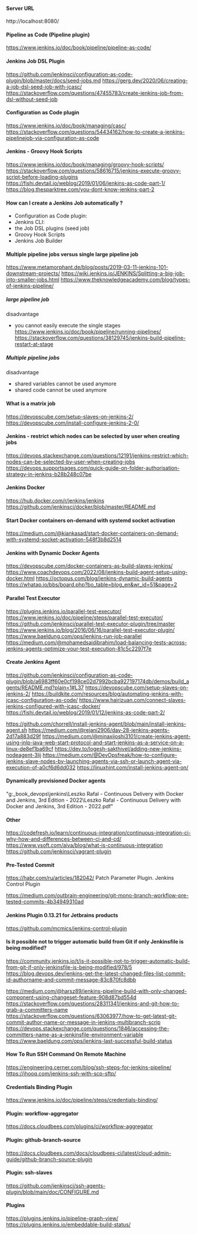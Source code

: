 #### Server URL
http://localhost:8080/

#### Pipeline as Code (Pipeline plugin)
https://www.jenkins.io/doc/book/pipeline/pipeline-as-code/

#### Jenkins Job DSL Plugin
https://github.com/jenkinsci/configuration-as-code-plugin/blob/master/docs/seed-jobs.md
https://gerg.dev/2020/06/creating-a-job-dsl-seed-job-with-jcasc/
https://stackoverflow.com/questions/47455783/create-jenkins-job-from-dsl-without-seed-job

#### Configuration as Code plugin
https://www.jenkins.io/doc/book/managing/casc/
https://stackoverflow.com/questions/54434162/how-to-create-a-jenkins-pipelinejob-via-configuration-as-code

#### Jenkins - Groovy Hook Scripts
https://www.jenkins.io/doc/book/managing/groovy-hook-scripts/
https://stackoverflow.com/questions/58616715/jenkins-execute-groovy-script-before-loading-plugins
https://fishi.devtail.io/weblog/2019/01/06/jenkins-as-code-part-1/
https://blog.thesparktree.com/you-dont-know-jenkins-part-2

#### How can I create a Jenkins Job automatically ?

* Configuration as Code plugin:
* Jenkins CLI: 
* the Job DSL plugins (seed job)
* Groovy Hook Scripts
* Jenkins Job Builder

#### Multiple pipeline jobs versus single large pipeline job
https://www.metamorphant.de/blog/posts/2019-03-11-jenkins-101-downstream-projects/
https://wiki.jenkins.io/JENKINS/Splitting-a-big-job-into-smaller-jobs.html
https://www.theknowledgeacademy.com/blog/types-of-jenkins-pipeline/

##### large pipeline job
disadvantage
* you cannot easily execute the single stages
  https://www.jenkins.io/doc/book/pipeline/running-pipelines/
  https://stackoverflow.com/questions/38129745/jenkins-build-pipeline-restart-at-stage

##### Multiple pipeline jobs
disadvantage
* shared variables cannot be used anymore 
* shared code cannot be used anymore

#### What is a matrix job

https://devopscube.com/setup-slaves-on-jenkins-2/
https://devopscube.com/install-configure-jenkins-2-0/

#### Jenkins - restrict which nodes can be selected by user when creating jobs
https://devops.stackexchange.com/questions/12191/jenkins-restrict-which-nodes-can-be-selected-by-user-when-creating-jobs
https://devops.supportsages.com/quick-guide-on-folder-authorisation-strategy-in-jenkins-b28b248c07be

#### Jenkins Docker
https://hub.docker.com/r/jenkins/jenkins
https://github.com/jenkinsci/docker/blob/master/README.md

#### Start Docker containers on-demand with systemd socket activation
https://medium.com/@kiankasad/start-docker-containers-on-demand-with-systemd-socket-activation-548f3b8d2514

#### Jenkins with Dynamic Docker Agents
https://devopscube.com/docker-containers-as-build-slaves-jenkins/
https://www.coachdevops.com/2022/08/jenkins-build-agent-setup-using-docker.html
https://octopus.com/blog/jenkins-dynamic-build-agents
https://whatap.io/bbs/board.php?bo_table=blog_en&wr_id=51&page=2

#### Parallel Test Executor
https://plugins.jenkins.io/parallel-test-executor/
https://www.jenkins.io/doc/pipeline/steps/parallel-test-executor/
https://github.com/jenkinsci/parallel-test-executor-plugin/tree/master
https://www.jenkins.io/blog/2016/06/16/parallel-test-executor-plugin/
https://www.baeldung.com/ops/jenkins-run-job-parallel
https://medium.com/@mohamedsaidibrahim/load-balancing-tests-across-jenkins-agents-optimize-your-test-execution-81c5c2297f7e

#### Create Jenkins Agent
https://github.com/jenkinsci/configuration-as-code-plugin/blob/a6983ff60e0cf198ce02d7992bcba927197174db/demos/build_agents/README.md?plain=1#L37
https://devopscube.com/setup-slaves-on-jenkins-2/
https://buildkite.com/resources/blog/automating-jenkins-with-jcasc-configuration-as-code/
https://www.hairizuan.com/connect-slaves-jenkins-configured-with-jcasc-docker/
https://fishi.devtail.io/weblog/2019/01/12/jenkins-as-code-part-2/

https://github.com/chorrell/install-jenkins-agent/blob/main/install-jenkins-agent.sh
https://medium.com/@rejani2906/day-28-jenkins-agents-2d17a883d29f
https://medium.com/@minaxijoshi3101/create-jenkins-agent-using-jnlp-java-web-start-protocol-and-start-jenkins-as-a-service-on-a-linux-de8ef1ba69cf
https://dev.to/logesh-sakthivel/adding-new-jenkins-nodeagent-3lij
https://medium.com/@DevOpsfreak/how-to-configure-jenkins-slave-nodes-by-launching-agents-via-ssh-or-launch-agent-via-execution-of-a0cf6d6dd032
https://linuxhint.com/install-jenkins-agent-on/

#### Dynamically provisioned Docker agents
"g:\_book\_devops\jenkins\Leszko Rafal - Continuous Delivery with Docker and Jenkins, 3rd Edition - 2022\Leszko Rafal - Continuous Delivery with Docker and Jenkins, 3rd Edition - 2022.pdf"

#### Other
https://codefresh.io/learn/continuous-integration/continuous-integration-ci-why-how-and-differences-between-ci-and-cd/
https://www.ysoft.com/aiva/blog/what-is-continuous-integration
https://github.com/jenkinsci/vagrant-plugin

#### Pre-Tested Commit 
https://habr.com/ru/articles/182042/
Patch Parameter Plugin.
Jenkins Control Plugin

https://medium.com/outbrain-engineering/git-mono-branch-workflow-pre-tested-commits-4b34949310ad

#### Jenkins Plugin 0.13.21 for Jetbrains products
https://github.com/mcmics/jenkins-control-plugin

#### Is it possible not to trigger automatic build from Git if only Jenkinsfile is being modified?
https://community.jenkins.io/t/is-it-possible-not-to-trigger-automatic-build-from-git-if-only-jenkinsfile-is-being-modified/978/5
https://blog.devops.dev/jenkins-get-the-latest-changed-files-list-commit-id-authorname-and-commit-message-83c870fc8dbb

https://medium.com/@harsz89/jenkins-pipeline-build-with-only-changed-component-using-changeset-feature-908d87bd554d
https://stackoverflow.com/questions/28311341/jenkins-and-git-how-to-grab-a-committers-name
https://stackoverflow.com/questions/63063977/how-to-get-latest-git-commit-author-name-or-message-in-jenkins-multibranch-scrip
https://devops.stackexchange.com/questions/1846/accessing-the-committers-name-as-a-jenkinsfile-environment-variable
https://www.baeldung.com/ops/jenkins-last-successful-build-status

#### How To Run SSH Command On Remote Machine
https://engineering.cerner.com/blog/ssh-steps-for-jenkins-pipeline/
https://jhooq.com/jenkins-ssh-with-scp-sftp/

#### Credentials Binding Plugin
https://www.jenkins.io/doc/pipeline/steps/credentials-binding/

#### Plugin: workflow-aggregator
https://docs.cloudbees.com/plugins/ci/workflow-aggregator

#### Plugin: github-branch-source
https://docs.cloudbees.com/docs/cloudbees-ci/latest/cloud-admin-guide/github-branch-source-plugin

#### Plugin: ssh-slaves
https://github.com/jenkinsci/ssh-agents-plugin/blob/main/doc/CONFIGURE.md

#### Plugins
https://plugins.jenkins.io/pipeline-graph-view/
https://plugins.jenkins.io/embeddable-build-status/
